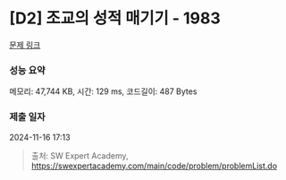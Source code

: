 # [D2] 조교의 성적 매기기 - 1983 

[문제 링크](https://swexpertacademy.com/main/code/problem/problemDetail.do?contestProbId=AV5PwGK6AcIDFAUq) 

### 성능 요약

메모리: 47,744 KB, 시간: 129 ms, 코드길이: 487 Bytes

### 제출 일자

2024-11-16 17:13



> 출처: SW Expert Academy, https://swexpertacademy.com/main/code/problem/problemList.do